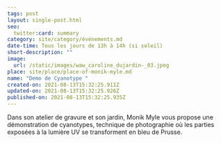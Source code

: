 ```yaml
---
tags: post
layout: single-post.html
seo:
  twitter:card: summary
category: site/category/événements.md
date-time: Tous les jours de 13h à 14h (si soleil)
short-description: ""
image:
  url: /static/images/waw_caroline_dujardin-_03.jpeg
place: site/place/place-of-monik-myle.md
name: "Demo de Cyanotype "
created-on: 2021-08-13T15:32:25.911Z
updated-on: 2021-08-13T15:32:25.926Z
published-on: 2021-08-13T15:32:25.935Z
---
```

Dans son atelier de gravure et son jardin, Monik Myle vous propose une démonstration de cyanotypes, technique de photographie où les parties exposées à la lumière UV se transforment en bleu de Prusse.